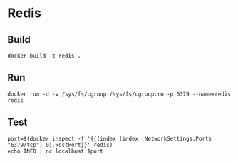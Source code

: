 # Redis

## Build

    docker build -t redis .

## Run

    docker run -d -v /sys/fs/cgroup:/sys/fs/cgroup:ro -p 6379 --name=redis redis

## Test

    port=$(docker inspect -f '{{(index (index .NetworkSettings.Ports "6379/tcp") 0).HostPort}}' redis)
    echo INFO | nc localhost $port
